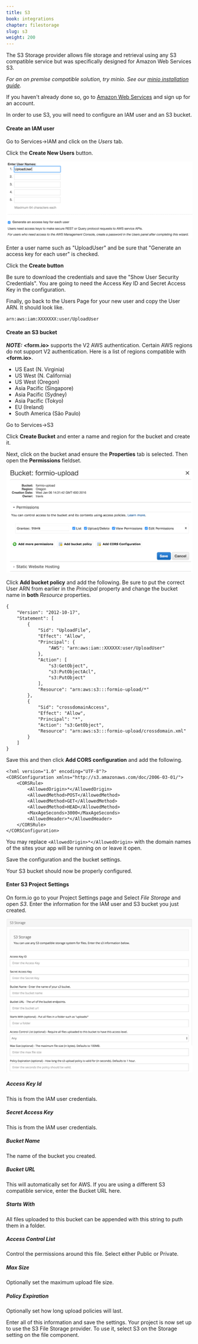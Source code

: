 ```yaml
---
title: S3
book: integrations
chapter: filestorage
slug: s3
weight: 200
---
```

The S3 Storage provider allows file storage and retrieval using any S3 compatible service but was specifically designed for Amazon Web Services S3.

*For an on premise compatible solution, try minio. See our [minio installation guide]({{site.baseUrl}}/tutorials/deployment/minio).*

If you haven't already done so, go to [Amazon Web Services](http://aws.amazon.com/) and sign up for an account.

In order to use S3, you will need to configure an IAM user and an S3 bucket.

#### Create an IAM user

Go to Services->IAM and click on the *Users* tab.

Click the **Create New Users** button.

![](/assets/img/aws-create-user.png)

Enter a user name such as "UploadUser" and be sure that "Generate an access key for each user" is checked.

Click the **Create button**

Be sure to download the credentials and save the "Show User Security Credentials". You are going to need the Access Key ID and Secret Access Key in the configuration.

Finally, go back to the Users Page for your new user and copy the User ARN. It should look like.

    arn:aws:iam:XXXXXXX:user/UploadUser

#### Create an S3 bucket

**_NOTE:_** **&lt;<span class="text-primary">form</span>.<span class="text-secondary">io</span>&gt;** supports the V2 AWS authentication. Certain AWS regions do not support V2 authentication. Here is a list of regions compatible with **&lt;<span class="text-primary">form</span>.<span class="text-secondary">io</span>&gt;**.

+ US East (N. Virginia)
+ US West (N. California)
+ US West (Oregon)
+ Asia Pacific (Singapore)
+ Asia Pacific (Sydney)
+ Asia Pacific (Tokyo)
+ EU (Ireland)
+ South America (São Paulo)

Go to Services->S3

Click **Create Bucket** and enter a name and region for the bucket and create it.

Next, click on the bucket anad ensure the **Properties** tab is selected. Then open the **Permissions** fieldset.

![](/assets/img/aws-s3-permissions.png)

Click **Add bucket policy** and add the following. Be sure to put the correct User ARN from earlier in the *Principal* property and change the bucket name in **both** *Resource* properties.

    {
        "Version": "2012-10-17",
        "Statement": [
            {
                "Sid": "UploadFile",
                "Effect": "Allow",
                "Principal": {
                    "AWS": "arn:aws:iam::XXXXXX:user/UploadUser"
                },
                "Action": [
                    "s3:GetObject",
                    "s3:PutObjectAcl",
                    "s3:PutObject"
                ],
                "Resource": "arn:aws:s3:::formio-upload/*"
            },
            {
                "Sid": "crossdomainAccess",
                "Effect": "Allow",
                "Principal": "*",
                "Action": "s3:GetObject",
                "Resource": "arn:aws:s3:::formio-upload/crossdomain.xml"
            }
        ]
    }

Save this and then click **Add CORS configuration** and add the following.

    <?xml version="1.0" encoding="UTF-8"?>
    <CORSConfiguration xmlns="http://s3.amazonaws.com/doc/2006-03-01/">
        <CORSRule>
            <AllowedOrigin>*</AllowedOrigin>
            <AllowedMethod>POST</AllowedMethod>
            <AllowedMethod>GET</AllowedMethod>
            <AllowedMethod>HEAD</AllowedMethod>
            <MaxAgeSeconds>3000</MaxAgeSeconds>
            <AllowedHeader>*</AllowedHeader>
        </CORSRule>
    </CORSConfiguration>

You may replace ```<AllowedOrigin>*</AllowedOrigin>``` with the domain names of the sites your app will be running on or leave it open.

Save the configuration and the bucket settings.

Your S3 bucket should now be properly configured.

#### Enter S3 Project Settings

On form.io go to your Project Settings page and Select *File Storage* and open *S3*. Enter the information for the IAM user and S3 bucket you just created.

![](/assets/img/s3.png)

##### Access Key Id

This is from the IAM user credentials.

##### Secret Access Key

This is from the IAM user credentials.

##### Bucket Name

The name of the bucket you created.

##### Bucket URL

This will automatically set for AWS. If you are using a different S3 compatible service, enter the Bucket URL here.

##### Starts With

All files uploaded to this bucket can be appended with this string to puth them in a folder.

##### Access Control List

Control the permissions around this file. Select either Public or Private.

##### Max Size

Optionally set the maximum upload file size.

##### Policy Expiration

Optionally set how long upload policies will last.

Enter all of this information and save the settings. Your project is now set up to use the S3 File Storage provider. To use it, select S3 on the Storage setting on the file component.
